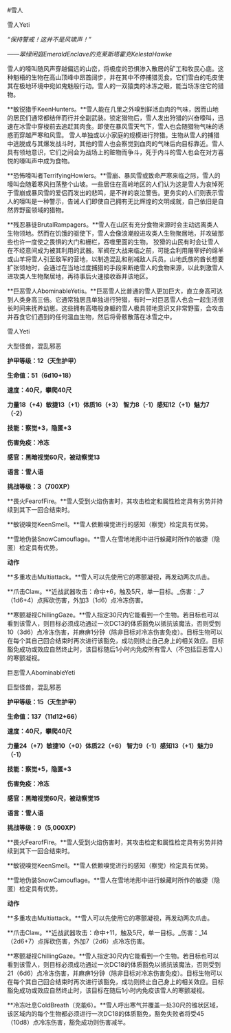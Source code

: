 #雪人

雪人Yeti

_“保持警戒！这并不是风啸声！”_

_——翠绿闲庭EmeraldEnclave的克莱斯塔霍克KelestaHawke_

雪人的嚎叫随风声穿越偏远的山峦，将极度的恐惧渗入散居的矿工和牧民心底。这种魁梧的生物在高山顶峰中昂首阔步，并在其中不停捕猎觅食。它们雪白的毛皮使其在极地环境中宛如鬼魅般行动。雪人的一双猿类的冰冻之眼，能当场冻住它的猎物。

**敏锐猎手KeenHunters。**雪人能在几里之外嗅到鲜活血肉的气味，因而山地的居民们通常都结伴而行并全副武装。锁定猎物后，雪人发出狩猎的兴奋嚎叫，迅速在冰雪中穿梭前去追赶其肉食。即使在暴风雪天气下，雪人也会随猎物气味的诱惑而穿越严寒和风雪。
雪人单独或以小家庭的规模进行狩猎。生物从雪人的捕猎中逃脱或与其爆发战斗时，其他的雪人也会察觉到血肉的气味后向目标靠近。雪人具有领地意识，它们之间会为战场上的赃物而争斗，死于内斗的雪人也会在对方喜悦的嚎叫声中成为食物。

**恐怖嚎叫者TerrifyingHowlers。**雪崩、暴风雪或致命严寒来临之际，雪人的嚎叫会随着寒风扫荡整个山坡。一些居住在高岭地区的人们认为这是雪人为哀悼死于雪崩或暴风雪的爱侣而发出的悲鸣，是不祥的哀泣警告。更务实的人们则表示雪人的嚎叫是一种警示，告诫人们即使自己拥有无比辉煌的文明成就，自己依旧是自然界野蛮领域的猎物。

**残忍暴徒BrutalRampagers。**雪人在山区有充分食物来源时会主动远离类人生物领地。然而在饥饿的驱使下，雪人会像浪潮般进攻类人生物聚居地，并攻破那些也许一度使之畏惧的大门和栅栏，吞噬里面的生物。
狡猾的山民有时会让雪人在不经意间成为被其利用的武器。军阀在大战来临之前，可能会利用屠宰好的绵羊或山羊将雪人引至敌军的营地，以制造混乱和削减敌人兵员。山地氏族的酋长想要扩张领地时，会通过在当地过度捕猎的手段来断绝雪人的食物来源，以此刺激雪人进攻类人生物聚居地，再待事后火速接收吞并该地区。

**巨恶雪人AbominableYetis。**巨恶雪人比普通的雪人更加巨大，直立身高可达到人类身高三倍。它通常独居且单独进行狩猎，有时一对巨恶雪人也会一起生活很长时间来抚养幼崽。这些拥有高塔般身躯的雪人极具领地意识又非常野蛮，会攻击并吞食它们遇到的任何温血生物，然后将骨骸散落在冰雪之中。

雪人Yeti

大型怪兽，混乱邪恶

**护甲等级：12（天生护甲）**

**生命值：51（6d10+18）**

**速度：40尺，攀爬40尺**

**力量18（+4）敏捷13（+1）体质16（+3）**
**智力8（-1）感知12（+1）魅力7（-2）**

**技能：察觉+3，隐匿+3**

**伤害免疫：冷冻**

**感官：黑暗视觉60尺，被动察觉13**

**语言：雪人语**

**挑战等级：3（700XP）**

**畏火FearofFire。**雪人受到火焰伤害时，其攻击检定和属性检定具有劣势并持续到其下⼀回合结束时。

**敏锐嗅觉KeenSmell。**雪人依赖嗅觉进行的感知（察觉）检定具有优势。

**雪地伪装SnowCamouflage。**雪人在雪地地形中进⾏躲藏时所作的敏捷（隐匿）检定具有优势。

**动作**

**多重攻击Multiattack。**雪人可以先使用它的寒颤凝视，再发动两次爪击。

**爪击Claw。**近战武器攻击：命中+6，触及5尺，单一目标。_伤害：_7（1d6+4）点挥砍伤害，外加3（1d6）点冷冻伤害。

**寒颤凝视ChillingGaze。**雪人指定30尺内它能看到一个生物。若目标也可以看到该雪人，则目标必须成功通过一次DC13的体质豁免以抵抗该魔法，否则受到10（3d6）点冷冻伤害，并麻痹1分钟（除非目标对冷冻伤害免疫）。目标生物可以在每个其自己回合结束时再次进行该豁免，成功则终止自己身上的相关效应。目标豁免成功或效应自然终止时，该目标随后1小时内免疫所有雪人（不包括巨恶雪人）的寒颤凝视。

巨恶雪人AbominableYeti

巨型怪兽，混乱邪恶

**护甲等级：15（天生护甲）**

**生命值：137（11d12+66）**

**速度：40尺，攀爬40尺**

**力量24（+7）敏捷10（+0）体质22（+6）**
**智力9（-1）感知13（+1）魅力9（-1）**

**技能：察觉+5，隐匿+3**

**伤害免疫：冷冻**

**感官：黑暗视觉60尺，被动察觉15**

**语言：雪人语**

**挑战等级：9（5,000XP）**

**畏火FearofFire。**雪人受到火焰伤害时，其攻击检定和属性检定具有劣势并持续到其下⼀回合结束时。

**敏锐嗅觉KeenSmell。**雪人依赖嗅觉进行的感知（察觉）检定具有优势。

**雪地伪装SnowCamouflage。**雪人在雪地地形中进⾏躲藏时所作的敏捷（隐匿）检定具有优势。

**动作**

**多重攻击Multiattack。**雪人可以先使用它的寒颤凝视，再发动两次爪击。

**爪击Claw。**近战武器攻击：命中+11，触及5尺，单一目标。_伤害：_14（2d6+7）点挥砍伤害，外加7（2d6）点冷冻伤害。

**寒颤凝视ChillingGaze。**雪人指定30尺内它能看到一个生物。若目标也可以看到该雪人，则目标必须成功通过一次DC18的体质豁免以抵抗该魔法，否则受到21（6d6）点冷冻伤害，并麻痹1分钟（除非目标对冷冻伤害免疫）。目标生物可以在每个其自己回合结束时再次进行该豁免，成功则终止自己身上的相关效应。目标豁免成功或效应自然终止时，该目标在随后1小时内免疫该雪人的寒颤凝视。

**冷冻吐息ColdBreath（充能6）。**雪人呼出寒气并覆盖⼀处30尺的锥状区域，该区域内的每个⽣物都必须进⾏⼀次DC18的体质豁免，豁免失败者将受45（10d8）点冷冻伤害，豁免成功则伤害减半。
